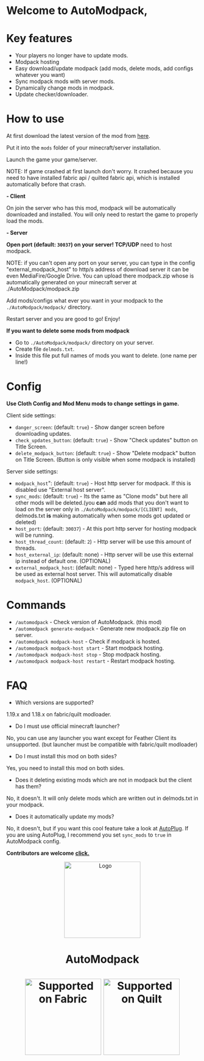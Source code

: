 # **Welcome to AutoModpack,**

# Key features
- Your players no longer have to update mods.
- Modpack hosting
- Easy download/update modpack (add mods, delete mods, add configs whatever you want)
- Sync modpack mods with server mods.
- Dynamically change mods in modpack.
- Update checker/downloader.

# How to use

At first download the latest version of the mod from [here](https://github.com/Skidamek/AutoModpack/releases/latest/).

Put it into the `mods` folder of your minecraft/server installation.

Launch the game your game/server.

NOTE: If game crashed at first launch don't worry. It crashed because you need to have installed fabric api / quilted fabric api, which is installed automatically before that crash.

**- Client**

On join the server who has this mod, modpack will be automatically downloaded and installed. You will only need to restart the game to properly load the mods.

**- Server**

**Open port (default: `30037`) on your server! TCP/UDP** need to host modpack.

NOTE: if you can't open any port on your server, you can type in the config "external_modpack_host" to http/s address of download server it can be even MediaFire/Google Drive. You can upload there modpack.zip whose is automatically generated on your minecraft server at ./AutoModpack/modpack.zip

Add mods/configs what ever you want in your modpack to the `./AutoModpack/modpack/` directory.

Restart server and you are good to go! Enjoy!

**If you want to delete some mods from modpack** 
- Go to `./AutoModpack/modpack/` directory on your server.
- Create file `delmods.txt`.
- Inside this file put full names of mods you want to delete. (one name per line!)

# Config

**Use Cloth Config and Mod Menu mods to change settings in game.**

Client side settings:

- `danger_screen`: (default: `true`) - Show danger screen before downloading updates.
- `check_updates_button`: (default: `true`) - Show "Check updates" button on Title Screen.
- `delete_modpack_button`: (default: `true`) - Show "Delete modpack" button on Title Screen. (Button is only visible when some modpack is installed)

Server side settings:

- `modpack_host`": (default: `true`) - Host http server for modpack. If this is disabled use "External host server".
- `sync_mods`: (default: `true`) - Its the same as "Clone mods" but here all other mods will be deleted.(you **can** add mods that you don't want to load on the server only in `./AutoModpack/modpack/[CLIENT] mods`, delmods.txt **is** making automatically when some mods got updated or deleted)
- `host_port`: (default: `30037`) - At this port http server for hosting modpack will be running.
- `host_thread_count`: (default: `2`) - Http server will be use this amount of threads.
- `host_external_ip`: (default: none) - Http server will be use this external ip instead of default one. (OPTIONAL)
- `external_modpack_host`: (default: none) - Typed here http/s address will be used as external host server. This will automatically disable `modpack_host`. (OPTIONAL)

# Commands

- `/automodpack` - Check version of AutoModpack. (this mod)
- `/automodpack generate-modpack` - Generate new modpack.zip file on server.
- `/automodpack modpack-host` - Check if modpack is hosted.
- `/automodpack modpack-host start` - Start modpack hosting.
- `/automodpack modpack-host stop` - Stop modpack hosting.
- `/automodpack modpack-host restart` - Restart modpack hosting.

# FAQ
- Which versions are supported?

1.19.x and 1.18.x on fabric/quilt modloader.

- Do I must use official minecraft launcher?

No, you can use any launcher you want except for Feather Client its unsupported. (but launcher must be compatible with fabric/quilt modloader)

- Do I must install this mod on both sides?

Yes, you need to install this mod on both sides.

- Does it deleting existing mods which are not in modpack but the client has them?

No, it doesn't. It will only delete mods which are written out in delmods.txt in your modpack.

- Does it automatically update my mods?

No, it doesn't, but if you want this cool feature take a look at [AutoPlug](https://www.spigotmc.org/resources/autoplug-automatic-updater-for-plugins-mods-server-java-itself.78414/). If you are using AutoPlug, I recommend you set `sync_mods` to `true` in AutoModpack config.


**Contributors are welcome**
[**click.**](CONTRIBUTING.md)
  
<p align="center"><img src="https://i.imgur.com/zogBcIG.png" alt="Logo" width="200"></p>
<h1 align="center">AutoModpack  <br><br>
    <a href="https://fabricmc.net/"><img
        src="https://cdn.discordapp.com/attachments/705864145169416313/969720133998239794/fabric_supported.png"
        alt="Supported on Fabric"
        width="200"
    ></a>
    <a href="https://quiltmc.org/"><img
        src="https://cdn.discordapp.com/attachments/705864145169416313/969716884482183208/quilt_supported.png"
        alt="Supported on Quilt"
        width="200"
    ></a>
</h1>
